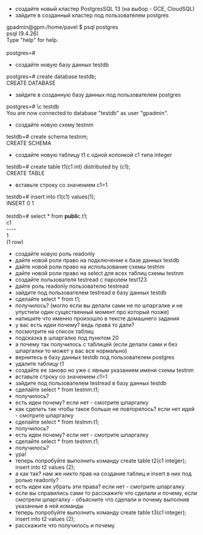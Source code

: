  - создайте новый кластер PostgresSQL 13 (на выбор - GCE, CloudSQL)
 - зайдите в созданный кластер под пользователем postgres

gpadmin@gpm:/home/pavel $ psql postgres<BR>
psql (9.4.26)<BR>
Type "help" for help.<BR>
<BR>
postgres=#<BR>

 - создайте новую базу данных testdb
  
postgres=# create database testdb;<BR>
CREATE DATABASE

 - зайдите в созданную базу данных под пользователем postgres
  
postgres=# \c testdb<BR>
You are now connected to database "testdb" as user "gpadmin".

 - создайте новую схему testnm

testdb=# create schema testnm;<BR>
CREATE SCHEMA

 - создайте новую таблицу t1 с одной колонкой c1 типа integer

testdb=# create table t1(c1 int) distributed by (c1);<BR>
CREATE TABLE

 - вставьте строку со значением c1=1
  
testdb=# insert into t1(c1) values(1);<BR>
INSERT 0 1<BR>
<BR>
testdb=# select * from <B>publi</B>c.t1;<BR>
 c1<BR>
----<BR>
  1<BR>
(1 row)<BR>

 - создайте новую роль readonly
 - дайте новой роли право на подключение к базе данных testdb
 - дайте новой роли право на использование схемы testnm
 - дайте новой роли право на select для всех таблиц схемы testnm
 - создайте пользователя testread с паролем test123
 - дайте роль readonly пользователю testread
 - зайдите под пользователем testread в базу данных testdb
 - сделайте select * from t1;
 - получилось? (могло если вы делали сами не по шпаргалке и не упустили один существенный момент про который позже)
 - напишите что именно произошло в тексте домашнего задания
 - у вас есть идеи почему? ведь права то дали?
 - посмотрите на список таблиц
 - подсказка в шпаргалке под пунктом 20
 - а почему так получилось с таблицей (если делали сами и без шпаргалки то может у вас все нормально)
 - вернитесь в базу данных testdb под пользователем postgres
 - удалите таблицу t1
 - создайте ее заново но уже с явным указанием имени схемы testnm
 - вставьте строку со значением c1=1
 - зайдите под пользователем testread в базу данных testdb
 - сделайте select * from testnm.t1;
 - получилось?
 - есть идеи почему? если нет - смотрите шпаргалку
 - как сделать так чтобы такое больше не повторялось? если нет идей - смотрите шпаргалку
 - сделайте select * from testnm.t1;
 - получилось?
 - есть идеи почему? если нет - смотрите шпаргалку
 - сделайте select * from testnm.t1;
 - получилось?
 - ура!
 - теперь попробуйте выполнить команду create table t2(c1 integer); insert into t2 values (2);
 - а как так? нам же никто прав на создание таблиц и insert в них под ролью readonly?
 - есть идеи как убрать эти права? если нет - смотрите шпаргалку
 - если вы справились сами то расскажите что сделали и почему, если смотрели шпаргалку - объясните что сделали и почему выполнив указанные в ней команды
 - теперь попробуйте выполнить команду create table t3(c1 integer); insert into t2 values (2);
 - расскажите что получилось и почему 
